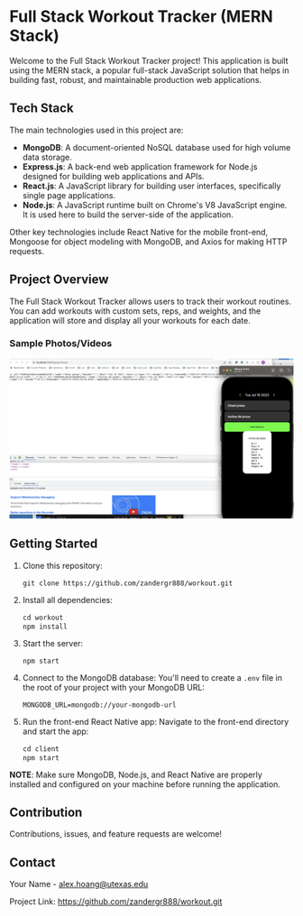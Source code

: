 # Full Stack Workout Tracker (MERN Stack)

Welcome to the Full Stack Workout Tracker project! This application is built using the MERN stack, a popular full-stack JavaScript solution that helps in building fast, robust, and maintainable production web applications.

## Tech Stack

The main technologies used in this project are:

- **MongoDB**: A document-oriented NoSQL database used for high volume data storage.
- **Express.js**: A back-end web application framework for Node.js designed for building web applications and APIs.
- **React.js**: A JavaScript library for building user interfaces, specifically single page applications.
- **Node.js**: A JavaScript runtime built on Chrome's V8 JavaScript engine. It is used here to build the server-side of the application.

Other key technologies include React Native for the mobile front-end, Mongoose for object modeling with MongoDB, and Axios for making HTTP requests.

## Project Overview

The Full Stack Workout Tracker allows users to track their workout routines. You can add workouts with custom sets, reps, and weights, and the application will store and display all your workouts for each date.

### Sample Photos/Videos

![](https://github.com/zandergr888/workout/blob/main/sample.png)

## Getting Started

1. Clone this repository:
    ```
    git clone https://github.com/zandergr888/workout.git
    ```

2. Install all dependencies:
    ```
    cd workout
    npm install
    ```

3. Start the server:
    ```
    npm start
    ```

4. Connect to the MongoDB database:
    You'll need to create a `.env` file in the root of your project with your MongoDB URL:
    ```
    MONGODB_URL=mongodb://your-mongodb-url
    ```

5. Run the front-end React Native app:
    Navigate to the front-end directory and start the app:
    ```
    cd client
    npm start
    ```

**NOTE**: Make sure MongoDB, Node.js, and React Native are properly installed and configured on your machine before running the application.

## Contribution

Contributions, issues, and feature requests are welcome!

## Contact

Your Name - alex.hoang@utexas.edu

Project Link: https://github.com/zandergr888/workout.git
